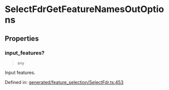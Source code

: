 # SelectFdrGetFeatureNamesOutOptions

## Properties

### input\_features?

> `any`

Input features.

Defined in:  [generated/feature\_selection/SelectFdr.ts:453](https://github.com/transitive-bullshit/scikit-learn-ts/blob/122b3c0/packages/sklearn/src/generated/feature_selection/SelectFdr.ts#L453)
